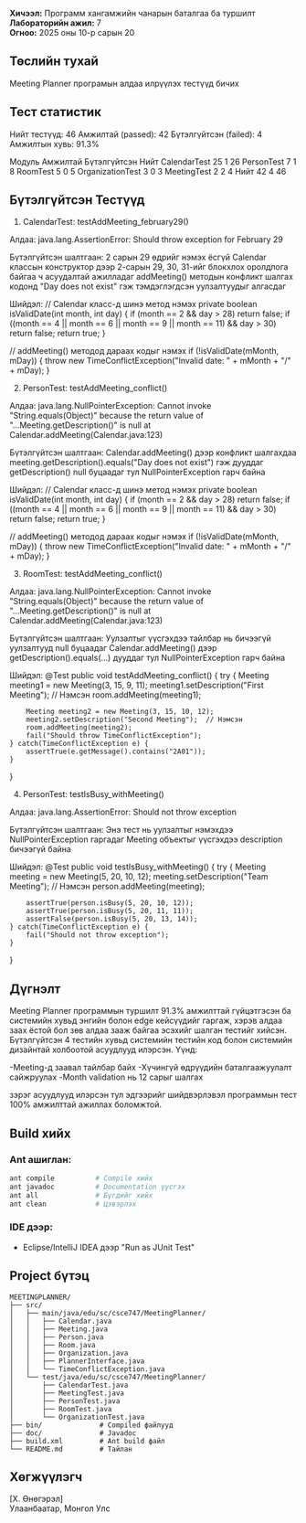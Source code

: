 **Хичээл:** Программ хангамжийн чанарын баталгаа ба туршилт
**Лабораторийн ажил:** 7  
**Огноо:** 2025 оны 10-р сарын 20

## Төслийн тухай
Meeting Planner програмын алдаа илрүүлэх тестүүд бичих

## Тест статистик
Нийт тестүүд:               46
Амжилтай (passed):          42
Бүтэлгүйтсэн (failed):      4
Амжилтын хувь:              91.3%

Модуль              Амжилтай        Бүтэлгүйтсэн        Нийт
CalendarTest        25              1                   26
PersonTest          7               1                   8
RoomTest            5               0                   5
OrganizationTest    3               0                   3
MeetingTest         2               2                   4
Нийт                42              4                   46

## Бүтэлгүйтсэн Тестүүд
1. CalendarTest: testAddMeeting_february29()

Алдаа: java.lang.AssertionError: Should throw exception for February 29

Бүтэлгүйтсэн шалтгаан: 
2 сарын 29 өдрийг нэмэх ёсгүй
Calendar классын конструктор дээр 2-сарын 29, 30, 31-ийг блокхлох оролдлога байгаа ч асуудалтай ажилладаг
addMeeting() методын конфликт шалгах кодонд "Day does not exist" гэж тэмдэглэгдсэн уулзалтуудыг алгасдаг

Шийдэл: 
// Calendar класс-д шинэ метод нэмэх
private boolean isValidDate(int month, int day) {
    if (month == 2 && day > 28) return false;
    if ((month == 4 || month == 6 || month == 9 || month == 11) && day > 30) return false;
    return true;
}

// addMeeting() методод дараах кодыг нэмэх
if (!isValidDate(mMonth, mDay)) {
    throw new TimeConflictException("Invalid date: " + mMonth + "/" + mDay);
}

2. PersonTest: testAddMeeting_conflict()

Алдаа: java.lang.NullPointerException: Cannot invoke "String.equals(Object)" because the return value of "...Meeting.getDescription()" is null at Calendar.addMeeting(Calendar.java:123)

Бүтэлгүйтсэн шалтгаан: 
Calendar.addMeeting() дээр конфликт шалгахдаа meeting.getDescription().equals("Day does not exist") гэж дууддаг
getDescription() null буцаадаг тул NullPointerException гарч байна

Шийдэл: 
// Calendar класс-д шинэ метод нэмэх
private boolean isValidDate(int month, int day) {
    if (month == 2 && day > 28) return false;
    if ((month == 4 || month == 6 || month == 9 || month == 11) && day > 30) return false;
    return true;
}

// addMeeting() методод дараах кодыг нэмэх
if (!isValidDate(mMonth, mDay)) {
    throw new TimeConflictException("Invalid date: " + mMonth + "/" + mDay);
}

3. RoomTest: testAddMeeting_conflict()

Алдаа: java.lang.NullPointerException: Cannot invoke "String.equals(Object)" because the return value of "...Meeting.getDescription()" is null at Calendar.addMeeting(Calendar.java:123)

Бүтэлгүйтсэн шалтгаан: 
Уулзалтыг үүсгэхдээ тайлбар нь бичээгүй уулзалтууд null буцаадаг
Calendar.addMeeting() дээр getDescription().equals(...) дууддаг тул NullPointerException гарч байна

Шийдэл: 
@Test
public void testAddMeeting_conflict() {
    try {
        Meeting meeting1 = new Meeting(3, 15, 9, 11);
        meeting1.setDescription("First Meeting");  // Нэмсэн
        room.addMeeting(meeting1);
        
        Meeting meeting2 = new Meeting(3, 15, 10, 12);
        meeting2.setDescription("Second Meeting");  // Нэмсэн
        room.addMeeting(meeting2);
        fail("Should throw TimeConflictException");
    } catch(TimeConflictException e) {
        assertTrue(e.getMessage().contains("2A01"));
    }
}

4. PersonTest: testIsBusy_withMeeting()

Алдаа: java.lang.AssertionError: Should not throw exception

Бүтэлгүйтсэн шалтгаан: 
Энэ тест нь уулзалтыг нэмэхдээ NullPointerException гаргадаг
Meeting объектыг үүсгэхдээ description бичээгүй байна

Шийдэл: 
@Test
public void testIsBusy_withMeeting() {
    try {
        Meeting meeting = new Meeting(5, 20, 10, 12);
        meeting.setDescription("Team Meeting");  // Нэмсэн
        person.addMeeting(meeting);
        
        assertTrue(person.isBusy(5, 20, 10, 12));
        assertTrue(person.isBusy(5, 20, 11, 11));
        assertFalse(person.isBusy(5, 20, 13, 14));
    } catch(TimeConflictException e) {
        fail("Should not throw exception");
    }
}

## Дүгнэлт

Meeting Planner программын туршилт 91.3% амжилттай гүйцэтгэсэн ба системийн хувьд энгийн болон edge кейсүүдийг гаргаж, хэрэв алдаа заах ёстой бол зөв алдаа зааж байгаа эсэхийг шалган тестийг хийсэн. Бүтэлгүйтсэн 4 тестийн хувьд системийн тестийн код болон системийн дизайнтай холбоотой асуудлууд илэрсэн. Үүнд:

-Meeting-д заавал тайлбар байх
-Хүчингүй өдрүүдийн баталгаажуулалт сайжруулах
-Month validation нь 12 сарыг шалгах 

зэрэг асуудлууд илэрсэн тул эдгээрийг шийдвэрлэвэл программын тест 100% амжилттай ажиллах боломжтой.

## Build хийх

### Ant ашиглан:
```bash
ant compile          # Compile хийх
ant javadoc          # Documentation үүсгэх
ant all              # Бүгдийг хийх
ant clean            # Цэвэрлэх
```

### IDE дээр:
- Eclipse/IntelliJ IDEA дээр "Run as JUnit Test"

## Project бүтэц
```
MEETINGPLANNER/
├── src/
│   ├── main/java/edu/sc/csce747/MeetingPlanner/
│   │   ├── Calendar.java
│   │   ├── Meeting.java
│   │   ├── Person.java
│   │   ├── Room.java
│   │   ├── Organization.java
│   │   ├── PlannerInterface.java
│   │   └── TimeConflictException.java
│   └── test/java/edu/sc/csce747/MeetingPlanner/
│       ├── CalendarTest.java
│       ├── MeetingTest.java
│       ├── PersonTest.java
│       ├── RoomTest.java
│       └── OrganizationTest.java
├── bin/              # Compiled файлууд
├── doc/              # Javadoc
├── build.xml         # Ant build файл
└── README.md         # Тайлан

```

## Хөгжүүлэгч
[Х. Өнөгэрэл]  
Улаанбаатар, Монгол Улс
